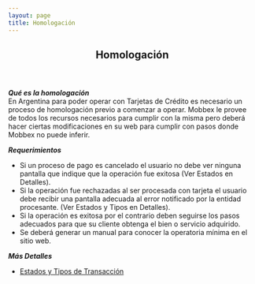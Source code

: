 ```yaml
---
layout: page
title: Homologación
---
```


<!-- Main -->
<div id="main" class="alt">

<!-- One -->
<section id="one">
	<div class="inner">
		<header class="major">
			<h1>Homologación</h1>
		</header>

<div markdown="1">

___Qué es la homologación___  
En Argentina para poder operar con Tarjetas de Crédito es necesario un proceso de homologación previo a comenzar a operar. Mobbex le provee de todos los recursos necesarios para cumplir con la misma pero deberá hacer ciertas modificaciones en su web para cumplir con pasos donde Mobbex no puede inferir.

***Requerimientos***
- Si un proceso de pago es cancelado el usuario no debe ver ninguna pantalla que indique que la operación fue exitosa (Ver Estados en Detalles).  
- Si la operación fue rechazadas al ser procesada con tarjeta el usuario debe recibir una pantalla adecuada al error notificado por la entidad procesante. (Ver Estados y Tipos en Detalles).  
- Si la operación es exitosa por el contrario deben seguirse los pasos adecuados para que su cliente obtenga el bien o servicio adquirido.  
- Se deberá generar un manual para conocer la operatoria mínima en el sitio web.  


***Más Detalles***
- <a href="http://localhost:4000/statuses">Estados y Tipos de Transacción</a>

</div>

</div>
</section>

</div>
